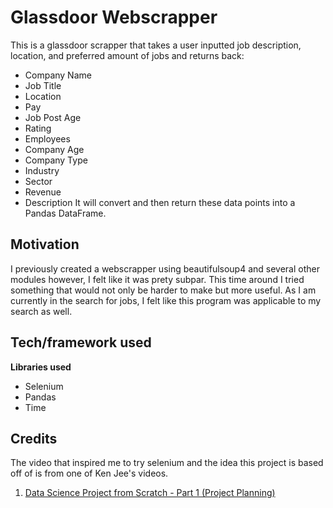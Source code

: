 # Glassdoor Webscrapper

This is a glassdoor scrapper that takes a user inputted job description, location, and preferred amount of jobs and returns back:
- Company Name
- Job Title
- Location
- Pay
- Job Post Age
- Rating
- Employees
- Company Age
- Company Type
- Industry
- Sector
- Revenue
- Description
It will convert and then return these data points into a Pandas DataFrame. 

## Motivation

I previously created a webscrapper using beautifulsoup4 and several other modules however, I felt like it was prety subpar. This time around I tried something that would not only be harder to make but more useful. As I am currently in the search for jobs, I felt like this program was applicable to my search as well. 

## Tech/framework used

**Libraries used**
  - Selenium
  - Pandas
  - Time

## Credits

The video that inspired me to try selenium and the idea this project is based off of is from one of Ken Jee's videos. 
1. [Data Science Project from Scratch - Part 1 (Project Planning)](https://www.youtube.com/watch?v=MpF9HENQjDo)
